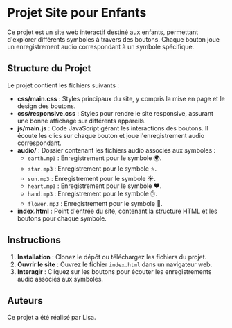 # Projet Site pour Enfants

Ce projet est un site web interactif destiné aux enfants, permettant d'explorer différents symboles à travers des boutons. Chaque bouton joue un enregistrement audio correspondant à un symbole spécifique.

## Structure du Projet

Le projet contient les fichiers suivants :

- **css/main.css** : Styles principaux du site, y compris la mise en page et le design des boutons.
- **css/responsive.css** : Styles pour rendre le site responsive, assurant une bonne affichage sur différents appareils.
- **js/main.js** : Code JavaScript gérant les interactions des boutons. Il écoute les clics sur chaque bouton et joue l'enregistrement audio correspondant.
- **audio/** : Dossier contenant les fichiers audio associés aux symboles :
  - `earth.mp3` : Enregistrement pour le symbole 🌍.
  - `star.mp3` : Enregistrement pour le symbole ⭐️.
  - `sun.mp3` : Enregistrement pour le symbole ☀️.
  - `heart.mp3` : Enregistrement pour le symbole ❤️.
  - `hand.mp3` : Enregistrement pour le symbole ✋.
  - `flower.mp3` : Enregistrement pour le symbole 🌸.
- **index.html** : Point d'entrée du site, contenant la structure HTML et les boutons pour chaque symbole.

## Instructions

1. **Installation** : Clonez le dépôt ou téléchargez les fichiers du projet.
2. **Ouvrir le site** : Ouvrez le fichier `index.html` dans un navigateur web.
3. **Interagir** : Cliquez sur les boutons pour écouter les enregistrements audio associés aux symboles.

## Auteurs

Ce projet a été réalisé par Lisa.